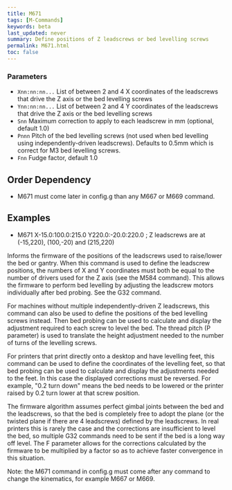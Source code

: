 ```yaml
---
title: M671
tags: [M-Commands] 
keywords: beta 
last_updated: never 
summary: Define positions of Z leadscrews or bed levelling screws 
permalink: M671.html
toc: false 
---
```



### Parameters

* `Xnn:nn:nn...` List of between 2 and 4 X coordinates of the leadscrews that drive the Z axis or the bed levelling screws
* `Ynn:nn:nn...` List of between 2 and 4 Y coordinates of the leadscrews that drive the Z axis or the bed levelling screws
* `Snn` Maximum correction to apply to each leadscrew in mm (optional, default 1.0)
* `Pnnn` Pitch of the bed levelling screws (not used when bed levelling using independently-driven leadscrews). Defaults to 0.5mm which is correct for M3 bed levelling screws.
* `Fnn` Fudge factor, default 1.0

## Order Dependency

* M671 must come later in config.g than any M667 or M669 command.

## Examples

* M671 X-15.0:100.0:215.0 Y220.0:-20.0:220.0 ; Z leadscrews are at (-15,220), (100,-20) and (215,220)

Informs the firmware of the positions of the leadscrews used to raise/lower the bed or gantry. When this command is used to define the leadscrew positions, the numbers of X and Y coordinates must both be equal to the number of drivers used for the Z axis (see the M584 command). This allows the firmware to perform bed levelling by adjusting the leadscrew motors individually after bed probing. See the G32 command.

For machines without multiple independently-driven Z leadscrews, this command can also be used to define the positions of the bed levelling screws instead. Then bed probing can be used to calculate and display the adjustment required to each screw to level the bed. The thread pitch (P parameter) is used to translate the height adjustment needed to the number of turns of the levelling screws.

For printers that print directly onto a desktop and have levelling feet, this command can be used to define the coordinates of the levelling feet, so that bed probing can be used to calculate and display the adjustments needed to the feet. In this case the displayed corrections must be reversed. For example, "0.2 turn down" means the bed needs to be lowered or the printer raised by 0.2 turn lower at that screw position.

The firmware algorithm assumes perfect gimbal joints between the bed and the leadscrews, so that the bed is completely free to adopt the plane (or the twisted plane if there are 4 leadscrews) defined by the leadscrews. In real printers this is rarely the case and the corrections are insufficient to level the bed, so multiple G32 commands need to be sent if the bed is a long way off level. The F parameter allows for the corrections calculated by the firmware to be multiplied by a factor so as to achieve faster convergence in this situation.

Note: the M671 command in config.g must come after any command to change the kinematics, for example M667 or M669.

